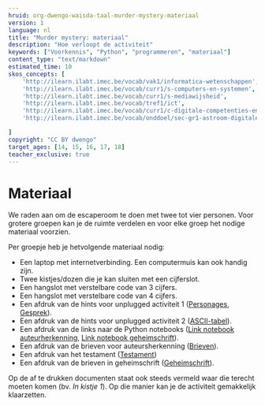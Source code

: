 ```yaml
---
hruid: org-dwengo-waisda-taal-murder-mystery-materiaal
version: 1
language: nl
title: "Murder mystery: materiaal"
description: "Hoe verloopt de activiteit"
keywords: ["Voorkennis", "Python", "programmeren", "materiaal"]
content_type: "text/markdown"
estimated_time: 10
skos_concepts: [
    'http://ilearn.ilabt.imec.be/vocab/vak1/informatica-wetenschappen', 
    'http://ilearn.ilabt.imec.be/vocab/curr1/s-computers-en-systemen',
    'http://ilearn.ilabt.imec.be/vocab/curr1/s-mediawijsheid',
    'http://ilearn.ilabt.imec.be/vocab/tref1/ict',
    'http://ilearn.ilabt.imec.be/vocab/curr1/c-digitale-competenties-en-mediawijsheid',
    'http://ilearn.ilabt.imec.be/vocab/onddoel/sec-gr1-astroom-digitale-competenties-en-mediawijsheid-4.5',

]
copyright: "CC BY dwengo"
target_ages: [14, 15, 16, 17, 18]
teacher_exclusive: true
---
```


# Materiaal

We raden aan om de escaperoom te doen met twee tot vier personen. Voor grotere groepen kan je de ruimte verdelen en voor elke groep het nodige materiaal voorzien. 

Per groepje heb je hetvolgende materiaal nodig:
* Een laptop met internetverbinding. Een computermuis kan ook handig zijn.
* Twee kistjes/dozen die je kan sluiten met een cijferslot.
* Een hangslot met verstelbare code van 3 cijfers.
* Een hangslot met verstelbare code van 4 cijfers.
* Een afdruk van de hints voor unplugged activiteit 1 ([Personages](content/Personages.pdf), [Gesprek](content/Gesprek.pdf)).
* Een afdruk van de hints voor unplugged activiteit 2 ([ASCII-tabel](content/ASCII_tabel_hint.pdf)).
* Een afdruk van de links naar de Python notebooks ([Link notebook auteurherkenning](content/Notebook_auteursherkenning.pdf), [Link notebook geheimschrift](content/Notebook_geheimschrift.pdf)).
* Een afdruk van de brieven voor auteursherkenning ([Brieven](content/Brieven.pdf)).
* Een afdruk van het testament ([Testament](content/Testament.pdf))
* Een afdruk van de brieven in geheimschrift ([Geheimschrift](content/Brieven_geheimschrift.pdf)).

Op de af te drukken documenten staat ook steeds vermeld waar die terecht moeten komen (bv. *In kistje 1*). Op die manier kan je de activiteit gemakkelijk klaarzetten.

